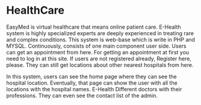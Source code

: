# HealthCare
EasyMed is virtual healthcare that means online patient care. E-Health system is highly specialized experts are deeply experienced in treating rare and complex conditions. This system is web-base which is write in PHP and MYSQL. Continuously, consists of one main component user side.  Users can get an appointment from here. For getting an appointment at first you need to log in at this site. If users are not registered already, Register here, please. They can still get locations about other nearest hospitals from here.

In this system, users can see the home page where they can see the hospital location. Eventually, that page can show the user with all the locations with the hospital names. E-Health Different doctors with their professions. They can even see the contact list of the admin.
